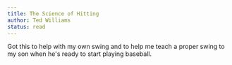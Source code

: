 ```yaml
---
title: The Science of Hitting
author: Ted Williams
status: read
---
```


Got this to help with my own swing and to help me teach a proper swing to my son when he's ready to start playing baseball.
